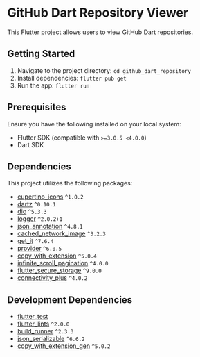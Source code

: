 # GitHub Dart Repository Viewer

This Flutter project allows users to view GitHub Dart repositories.

## Getting Started

1. Navigate to the project directory:
   ```cd github_dart_repository```
2. Install dependencies:
   ```flutter pub get```
3. Run the app:
   ```flutter run```

## Prerequisites

Ensure you have the following installed on your local system:

- Flutter SDK (compatible with `>=3.0.5 <4.0.0`)
- Dart SDK

## Dependencies

This project utilizes the following packages:

- [cupertino_icons](https://pub.dev/packages/cupertino_icons) `^1.0.2`
- [dartz](https://pub.dev/packages/dartz) `^0.10.1`
- [dio](https://pub.dev/packages/dio) `^5.3.3`
- [logger](https://pub.dev/packages/logger) `^2.0.2+1`
- [json_annotation](https://pub.dev/packages/json_annotation) `^4.8.1`
- [cached_network_image](https://pub.dev/packages/cached_network_image) `^3.2.3`
- [get_it](https://pub.dev/packages/get_it) `^7.6.4`
- [provider](https://pub.dev/packages/provider) `^6.0.5`
- [copy_with_extension](https://pub.dev/packages/copy_with_extension) `^5.0.4`
- [infinite_scroll_pagination](https://pub.dev/packages/infinite_scroll_pagination) `^4.0.0`
- [flutter_secure_storage](https://pub.dev/packages/flutter_secure_storage) `^9.0.0`
- [connectivity_plus](https://pub.dev/packages/connectivity_plus) `^4.0.2`

## Development Dependencies

- [flutter_test](https://pub.dev/packages/flutter_test)
- [flutter_lints](https://pub.dev/packages/flutter_lints) `^2.0.0`
- [build_runner](https://pub.dev/packages/build_runner) `^2.3.3`
- [json_serializable](https://pub.dev/packages/json_serializable) `^6.6.2`
- [copy_with_extension_gen](https://pub.dev/packages/copy_with_extension_gen) `^5.0.2`
